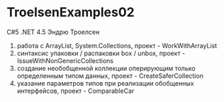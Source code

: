 # TroelsenExamples02
C#5 .NET 4.5 Эндрю Троелсен

1) работа с ArrayList, System.Collections, проект - WorkWithArrayList
2) синтаксис упаковки / распаковки box / unbox, проект - IssueWithNonGenericCollections
3) создание необобщенной коллекции оперирующим только определенным типом данных, проект - CreateSaferCollection
4) указание параметров типов при реализации обобщенных интерфейсов, проект - ComparableCar
